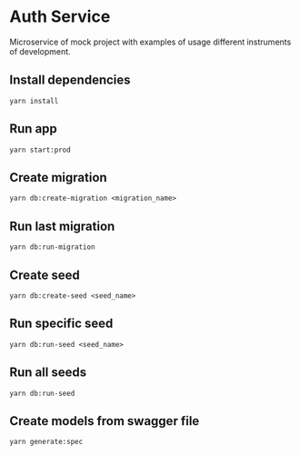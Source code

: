 # Auth Service

Microservice of mock project with examples of usage different instruments of development.

## Install dependencies

`yarn install`

## Run app

`yarn start:prod`

## Create migration

`yarn db:create-migration <migration_name>`

## Run last migration

`yarn db:run-migration`

## Create seed

`yarn db:create-seed <seed_name>`

## Run specific seed

`yarn db:run-seed <seed_name>`

## Run all seeds

`yarn db:run-seed`

## Create models from swagger file

`yarn generate:spec`
